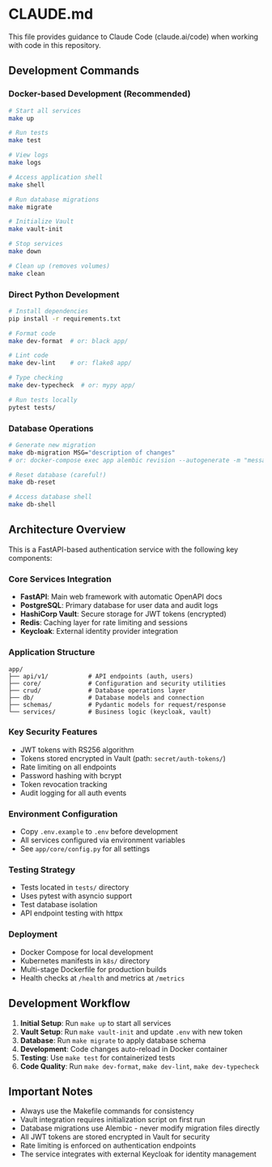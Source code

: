# CLAUDE.md

This file provides guidance to Claude Code (claude.ai/code) when working with code in this repository.

## Development Commands

### Docker-based Development (Recommended)
```bash
# Start all services
make up

# Run tests
make test

# View logs
make logs

# Access application shell
make shell

# Run database migrations
make migrate

# Initialize Vault
make vault-init

# Stop services
make down

# Clean up (removes volumes)
make clean
```

### Direct Python Development
```bash
# Install dependencies
pip install -r requirements.txt

# Format code
make dev-format  # or: black app/

# Lint code
make dev-lint    # or: flake8 app/

# Type checking
make dev-typecheck  # or: mypy app/

# Run tests locally
pytest tests/
```

### Database Operations
```bash
# Generate new migration
make db-migration MSG="description of changes"
# or: docker-compose exec app alembic revision --autogenerate -m "message"

# Reset database (careful!)
make db-reset

# Access database shell
make db-shell
```

## Architecture Overview

This is a FastAPI-based authentication service with the following key components:

### Core Services Integration
- **FastAPI**: Main web framework with automatic OpenAPI docs
- **PostgreSQL**: Primary database for user data and audit logs
- **HashiCorp Vault**: Secure storage for JWT tokens (encrypted)
- **Redis**: Caching layer for rate limiting and sessions
- **Keycloak**: External identity provider integration

### Application Structure
```
app/
├── api/v1/           # API endpoints (auth, users)
├── core/             # Configuration and security utilities
├── crud/             # Database operations layer
├── db/               # Database models and connection
├── schemas/          # Pydantic models for request/response
└── services/         # Business logic (keycloak, vault)
```

### Key Security Features
- JWT tokens with RS256 algorithm
- Tokens stored encrypted in Vault (path: `secret/auth-tokens/`)
- Rate limiting on all endpoints
- Password hashing with bcrypt
- Token revocation tracking
- Audit logging for all auth events

### Environment Configuration
- Copy `.env.example` to `.env` before development
- All services configured via environment variables
- See `app/core/config.py` for all settings

### Testing Strategy
- Tests located in `tests/` directory
- Uses pytest with asyncio support
- Test database isolation
- API endpoint testing with httpx

### Deployment
- Docker Compose for local development
- Kubernetes manifests in `k8s/` directory
- Multi-stage Dockerfile for production builds
- Health checks at `/health` and metrics at `/metrics`

## Development Workflow

1. **Initial Setup**: Run `make up` to start all services
2. **Vault Setup**: Run `make vault-init` and update `.env` with new token
3. **Database**: Run `make migrate` to apply database schema
4. **Development**: Code changes auto-reload in Docker container
5. **Testing**: Use `make test` for containerized tests
6. **Code Quality**: Run `make dev-format`, `make dev-lint`, `make dev-typecheck`

## Important Notes

- Always use the Makefile commands for consistency
- Vault integration requires initialization script on first run
- Database migrations use Alembic - never modify migration files directly
- All JWT tokens are stored encrypted in Vault for security
- Rate limiting is enforced on authentication endpoints
- The service integrates with external Keycloak for identity management
